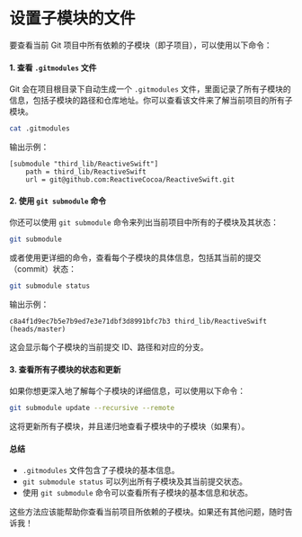 # 设置子模块的文件

要查看当前 Git 项目中所有依赖的子模块（即子项目），可以使用以下命令：

#### 1. 查看 `.gitmodules` 文件

Git 会在项目根目录下自动生成一个 `.gitmodules` 文件，里面记录了所有子模块的信息，包括子模块的路径和仓库地址。你可以查看该文件来了解当前项目的所有子模块。

```bash
cat .gitmodules
```

输出示例：

```
[submodule "third_lib/ReactiveSwift"]
    path = third_lib/ReactiveSwift
    url = git@github.com:ReactiveCocoa/ReactiveSwift.git
```

#### 2. 使用 `git submodule` 命令

你还可以使用 `git submodule` 命令来列出当前项目中所有的子模块及其状态：

```bash
git submodule
```

或者使用更详细的命令，查看每个子模块的具体信息，包括其当前的提交（commit）状态：

```bash
git submodule status
```

输出示例：

```
c8a4f1d9ec7b5e7b9ed7e3e71dbf3d8991bfc7b3 third_lib/ReactiveSwift (heads/master)
```

这会显示每个子模块的当前提交 ID、路径和对应的分支。

#### 3. 查看所有子模块的状态和更新

如果你想更深入地了解每个子模块的详细信息，可以使用以下命令：

```bash
git submodule update --recursive --remote
```

这将更新所有子模块，并且递归地查看子模块中的子模块（如果有）。

#### 总结

* `.gitmodules` 文件包含了子模块的基本信息。
* `git submodule status` 可以列出所有子模块及其当前提交状态。
* 使用 `git submodule` 命令可以查看所有子模块的基本信息和状态。

这些方法应该能帮助你查看当前项目所依赖的子模块。如果还有其他问题，随时告诉我！
